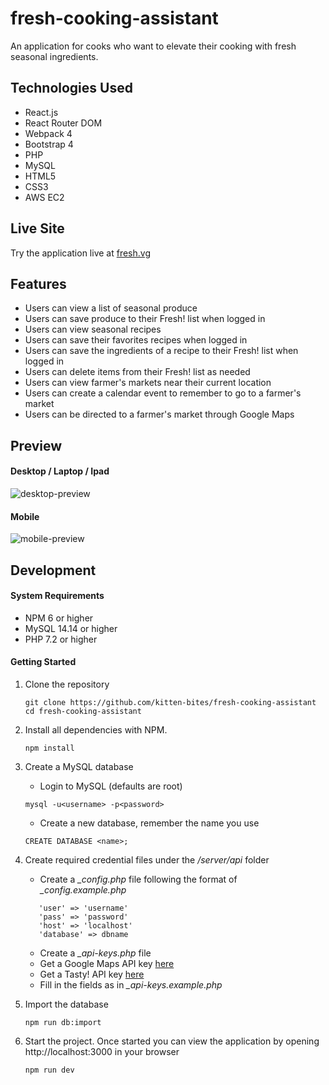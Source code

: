 # fresh-cooking-assistant
An application for cooks who want to elevate their cooking with fresh seasonal ingredients.

## Technologies Used
- React.js
- React Router DOM
- Webpack 4
- Bootstrap 4
- PHP
- MySQL
- HTML5
- CSS3
- AWS EC2

## Live Site

Try the application live at [fresh.vg](https://fresh.vg)

## Features

- Users can view a list of seasonal produce
- Users can save produce to their Fresh! list when logged in
- Users can view seasonal recipes
- Users can save their favorites recipes when logged in
- Users can save the ingredients of a recipe to their Fresh! list when logged in
- Users can delete items from their Fresh! list as needed
- Users can view farmer's markets near their current location
- Users can create a calendar event to remember to go to a farmer's market
- Users can be directed to a farmer's market through Google Maps

## Preview

#### Desktop / Laptop / Ipad

![desktop-preview](https://user-images.githubusercontent.com/36774670/70952187-5bd2c680-201a-11ea-8f11-281a2d0bc7f5.png)

#### Mobile

![mobile-preview](https://user-images.githubusercontent.com/36774670/70952188-5bd2c680-201a-11ea-98aa-9de95c2a57df.png)

## Development

#### System Requirements

- NPM 6 or higher
- MySQL 14.14 or higher
- PHP 7.2 or higher

#### Getting Started

1. Clone the repository

    ```shell
    git clone https://github.com/kitten-bites/fresh-cooking-assistant
    cd fresh-cooking-assistant
    ```

1. Install all dependencies with NPM.
 
    ```shell
    npm install
    ```

1. Create a MySQL database

    + Login to MySQL (defaults are root)
    ```shell
    mysql -u<username> -p<password>
     ```
    + Create a new database, remember the name you use
    ```shell
    CREATE DATABASE <name>;
     ```

1. Create required credential files under the */server/api* folder

     + Create a *_config.php* file following the format of *_config.example.php*
      ```shell
         'user' => 'username'
         'pass' => 'password'
         'host' => 'localhost'
         'database' => dbname
      ```
      + Create a *_api-keys.php* file
      + Get a Google Maps API key [here](https://developers.google.com/maps/documentation/javascript/get-api-key)
      + Get a Tasty! API key [here](https://rapidapi.com/apidojo/api/tasty)
      + Fill in the fields as in *_api-keys.example.php*

1. Import the database

    ```shell
    npm run db:import
    ```

1. Start the project. Once started you can view the application by opening http://localhost:3000 in your browser
    ```shell
    npm run dev
    ```
